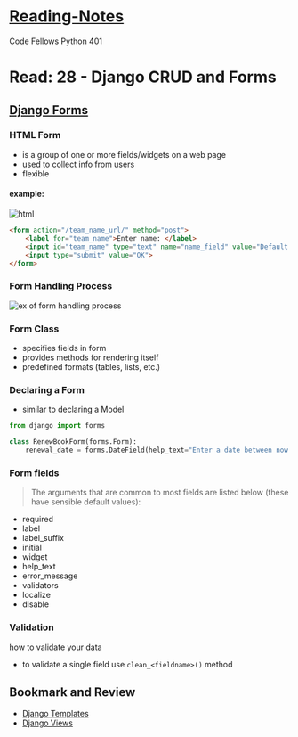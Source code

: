# [Reading-Notes](https://alsosteve.github.io/reading-notes/)
Code Fellows Python 401

# Read: 28 - Django CRUD and Forms

## [Django Forms](https://developer.mozilla.org/en-US/docs/Learn/Server-side/Django/Forms)

### HTML Form 
- is a group of one or more fields/widgets on a web page
- used to collect info from users
- flexible
#### example:
![html](https://developer.mozilla.org/en-US/docs/Learn/Server-side/Django/Forms/form_example_name_field.png)

``` html
<form action="/team_name_url/" method="post">
    <label for="team_name">Enter name: </label>
    <input id="team_name" type="text" name="name_field" value="Default name for team.">
    <input type="submit" value="OK">
</form>
```
### Form Handling Process
![ex of form handling process](https://developer.mozilla.org/en-US/docs/Learn/Server-side/Django/Forms/form_handling_-_standard.png)

### Form Class
- specifies fields in form
- provides methods for rendering itself
- predefined formats (tables, lists, etc.)

### Declaring a Form
- similar to declaring a Model

``` python
from django import forms

class RenewBookForm(forms.Form):
    renewal_date = forms.DateField(help_text="Enter a date between now and 4 weeks (default 3).")
```

### Form fields
> The arguments that are common to most fields are listed below (these have sensible default values):

- required
- label
- label_suffix
- initial
- widget
- help_text
- error_message
- validators
- localize
- disable

### Validation
how to validate your data
- to validate a single field use `clean_<fieldname>()` method

## Bookmark and Review
- [Django Templates](https://developer.mozilla.org/en-US/docs/Learn/Server-side/Django/Home_page)
- [Django Views](https://developer.mozilla.org/en-US/docs/Learn/Server-side/Django/Generic_views)